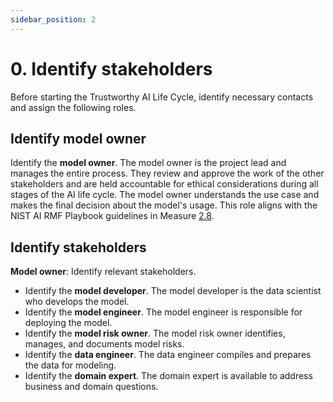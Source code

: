 ```yaml
---
sidebar_position: 2
---
```


# 0. Identify stakeholders
Before starting the Trustworthy AI Life Cycle, identify necessary contacts and assign the following roles.


## Identify model owner
Identify the **model owner**.
The model owner is the project lead and manages the entire process. They review and approve the work of the other stakeholders and are held accountable for ethical considerations during all stages of the AI life cycle. The model owner understands the use case and makes the final decision about the model's usage.
This role aligns with the NIST AI RMF Playbook guidelines in Measure [2.8](https://airc.nist.gov/AI_RMF_Knowledge_Base/Playbook/Measure#Measure%202.8).


## Identify stakeholders
**Model owner**: Identify relevant stakeholders.

* Identify the **model developer**. The model developer is the data scientist who develops the model.
* Identify the **model engineer**. The model engineer is responsible for deploying the model.
* Identify the **model risk owner**. The model risk owner identifies, manages, and documents model risks.
* Identify the **data engineer**. The data engineer compiles and prepares the data for modeling.
* Identify the **domain expert**. The domain expert is available to address business and domain questions.


